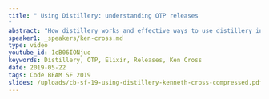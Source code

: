 ```yaml
---
title: " Using Distillery: understanding OTP releases
"
abstract: "How distillery works and effective ways to use distillery in production."
speaker1: _speakers/ken-cross.md
type: video
youtube_id: 1cB06IONjuo
keywords: Distillery, OTP, Elixir, Releases, Ken Cross
date: 2019-05-22
tags: Code BEAM SF 2019
slides: /uploads/cb-sf-19-using-distillery-kenneth-cross-compressed.pdf
---
```


